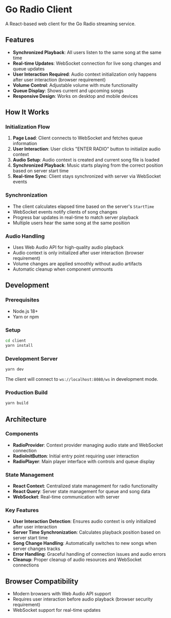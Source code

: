 # Go Radio Client

A React-based web client for the Go Radio streaming service.

## Features

- **Synchronized Playback**: All users listen to the same song at the same time
- **Real-time Updates**: WebSocket connection for live song changes and queue updates
- **User Interaction Required**: Audio context initialization only happens after user interaction (browser requirement)
- **Volume Control**: Adjustable volume with mute functionality
- **Queue Display**: Shows current and upcoming songs
- **Responsive Design**: Works on desktop and mobile devices

## How It Works

### Initialization Flow

1. **Page Load**: Client connects to WebSocket and fetches queue information
2. **User Interaction**: User clicks "ENTER RADIO" button to initialize audio context
3. **Audio Setup**: Audio context is created and current song file is loaded
4. **Synchronized Playback**: Music starts playing from the correct position based on server start time
5. **Real-time Sync**: Client stays synchronized with server via WebSocket events

### Synchronization

- The client calculates elapsed time based on the server's `StartTime`
- WebSocket events notify clients of song changes
- Progress bar updates in real-time to match server playback
- Multiple users hear the same song at the same position

### Audio Handling

- Uses Web Audio API for high-quality audio playback
- Audio context is only initialized after user interaction (browser requirement)
- Volume changes are applied smoothly without audio artifacts
- Automatic cleanup when component unmounts

## Development

### Prerequisites

- Node.js 18+
- Yarn or npm

### Setup

```bash
cd client
yarn install
```

### Development Server

```bash
yarn dev
```

The client will connect to `ws://localhost:8080/ws` in development mode.

### Production Build

```bash
yarn build
```

## Architecture

### Components

- **RadioProvider**: Context provider managing audio state and WebSocket connection
- **RadioInitButton**: Initial entry point requiring user interaction
- **RadioPlayer**: Main player interface with controls and queue display

### State Management

- **React Context**: Centralized state management for radio functionality
- **React Query**: Server state management for queue and song data
- **WebSocket**: Real-time communication with server

### Key Features

- **User Interaction Detection**: Ensures audio context is only initialized after user interaction
- **Server Time Synchronization**: Calculates playback position based on server start time
- **Song Change Handling**: Automatically switches to new songs when server changes tracks
- **Error Handling**: Graceful handling of connection issues and audio errors
- **Cleanup**: Proper cleanup of audio resources and WebSocket connections

## Browser Compatibility

- Modern browsers with Web Audio API support
- Requires user interaction before audio playback (browser security requirement)
- WebSocket support for real-time updates
